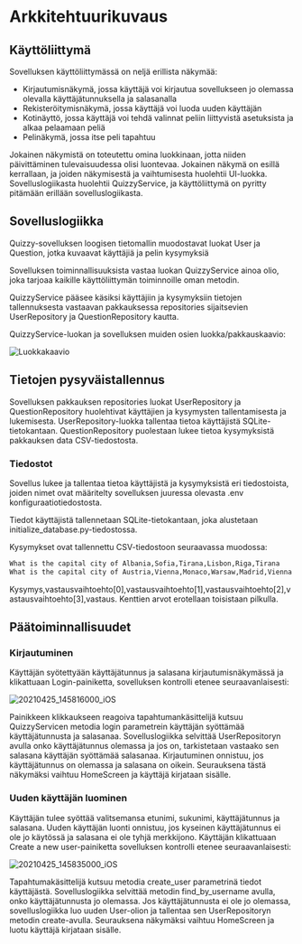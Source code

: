 # Arkkitehtuurikuvaus

## Käyttöliittymä

Sovelluksen käyttöliittymässä on neljä erillista näkymää:
-	Kirjautumisnäkymä, jossa käyttäjä voi kirjautua sovellukseen jo olemassa olevalla käyttäjätunnuksella ja salasanalla
-	Rekisteröitymisnäkymä, jossa käyttäjä voi luoda uuden käyttäjän 
-	Kotinäyttö, jossa käyttäjä voi tehdä valinnat peliin liittyvistä asetuksista ja alkaa pelaamaan peliä
-	Pelinäkymä, jossa itse peli tapahtuu

Jokainen näkymistä on toteutettu omina luokkinaan, jotta niiden päivittäminen tulevaisuudessa olisi luontevaa. Jokainen näkymä on esillä kerrallaan, ja joiden näkymisestä ja vaihtumisesta huolehtii UI-luokka. Sovelluslogiikasta huolehtii QuizzyService, ja käyttöliittymä on pyritty pitämään erillään sovelluslogiikasta.

## Sovelluslogiikka

Quizzy-sovelluksen loogisen tietomallin muodostavat luokat User ja Question, jotka kuvaavat käyttäjiä ja pelin kysymyksiä

Sovelluksen toiminnallisuuksista vastaa luokan QuizzyService ainoa olio, joka tarjoaa kaikille käyttöliittymän toiminnoille oman metodin. 

QuizzyService pääsee käsiksi käyttäjiin ja kysymyksiin tietojen tallennuksesta vastaavan pakkauksessa repositories sijaitsevien UserRepository ja QuestionRepository kautta. 

QuizzyService-luokan ja sovelluksen muiden osien luokka/pakkauskaavio:

![Luokkakaavio](https://user-images.githubusercontent.com/55439398/117054060-6599be80-ad22-11eb-8c83-6fdb888d7681.jpg)


## Tietojen pysyväistallennus

Sovelluksen pakkauksen repositories luokat UserRepository ja QuestionRepository huolehtivat käyttäjien ja kysymysten tallentamisesta ja lukemisesta. UserRepository-luokka tallentaa tietoa käyttäjistä SQLite-tietokantaan. QuestionRepository puolestaan lukee tietoa kysymyksistä pakkauksen data CSV-tiedostosta.

### Tiedostot

Sovellus lukee ja tallentaa tietoa käyttäjistä ja kysymyksistä eri tiedostoista, joiden nimet ovat määritelty sovelluksen juuressa olevasta .env konfiguraatiotiedostosta.

Tiedot käyttäjistä tallennetaan SQLite-tietokantaan, joka alustetaan initialize_database.py-tiedostossa.

Kysymykset ovat tallennettu CSV-tiedostoon seuraavassa muodossa:

```bash
What is the capital city of Albania,Sofia,Tirana,Lisbon,Riga,Tirana
What is the capital city of Austria,Vienna,Monaco,Warsaw,Madrid,Vienna
```
Kysymys,vastausvaihtoehto[0],vastausvaihtoehto[1],vastausvaihtoehto[2],vastausvaihtoehto[3],vastaus. Kenttien arvot erotellaan toisistaan pilkulla.

## Päätoiminnallisuudet

### Kirjautuminen

Käyttäjän syötettyään käyttäjätunnus ja salasana kirjautumisnäkymässä ja klikattuaan Login-painiketta, sovelluksen kontrolli etenee seuraavanlaisesti: 

![20210425_145816000_iOS](https://user-images.githubusercontent.com/55439398/117053992-4bf87700-ad22-11eb-9066-e61491938f0b.jpg)


Painikkeen klikkaukseen reagoiva tapahtumankäsittelijä kutsuu QuizzyServicen metodia login parametrein käyttäjän syöttämää käyttäjätunnusta ja salasanaa. Sovelluslogiikka selvittää UserRepositoryn avulla onko käyttäjätunnus olemassa ja jos on, tarkistetaan vastaako sen salasana käyttäjän syöttämää salasanaa. Kirjautuminen onnistuu, jos käyttäjätunnus on olemassa ja salasana on oikein. Seurauksena tästä näkymäksi vaihtuu HomeScreen ja käyttäjä kirjataan sisälle.

### Uuden käyttäjän luominen

Käyttäjän tulee syöttää valitsemansa etunimi, sukunimi, käyttäjätunnus ja salasana. Uuden käyttäjän luonti onnistuu, jos kyseinen käyttäjätunnus ei ole jo käytössä ja salasana ei ole tyhjä merkkijono. Käyttäjän klikattuaan Create a new user-painiketta sovelluksen kontrolli etenee seuraavanlaisesti:

![20210425_145835000_iOS](https://user-images.githubusercontent.com/55439398/117054047-5f0b4700-ad22-11eb-8ad1-30e5eb9f6fa7.jpg)


Tapahtumakäsittelijä kutsuu metodia create_user parametrinä tiedot käyttäjästä. Sovelluslogiikka selvittää metodin find_by_username avulla, onko käyttäjätunnusta jo olemassa. Jos käyttäjätunnusta ei ole jo olemassa, sovelluslogiikka luo uuden User-olion ja tallentaa sen UserRepositoryn metodin create-avulla. Seurauksena näkymäksi vaihtuu HomeScreen ja luotu käyttäjä kirjataan sisälle.
